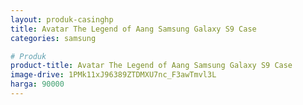 ```yaml
---
layout: produk-casinghp
title: Avatar The Legend of Aang Samsung Galaxy S9 Case
categories: samsung

# Produk
product-title: Avatar The Legend of Aang Samsung Galaxy S9 Case
image-drive: 1PMk11xJ96389ZTDMXU7nc_F3awTmvl3L
harga: 90000
---
```

